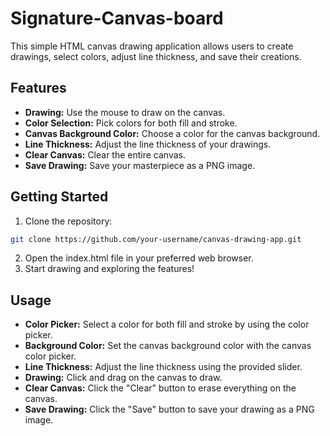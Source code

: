 # Signature-Canvas-board
This simple HTML canvas drawing application allows users to create drawings, select colors, adjust line thickness, and save their creations.

## Features
- **Drawing:** Use the mouse to draw on the canvas.
- **Color Selection:** Pick colors for both fill and stroke.
- **Canvas Background Color:** Choose a color for the canvas background.
- **Line Thickness:** Adjust the line thickness of your drawings.
- **Clear Canvas:** Clear the entire canvas.
- **Save Drawing:** Save your masterpiece as a PNG image.

## Getting Started
1. Clone the repository:
```bash
git clone https://github.com/your-username/canvas-drawing-app.git
```
2. Open the index.html file in your preferred web browser.
3. Start drawing and exploring the features!

## Usage
- **Color Picker:** Select a color for both fill and stroke by using the color picker.
- **Background Color:** Set the canvas background color with the canvas color picker.
- **Line Thickness:** Adjust the line thickness using the provided slider.
- **Drawing:** Click and drag on the canvas to draw.
- **Clear Canvas:** Click the "Clear" button to erase everything on the canvas.
- **Save Drawing:** Click the "Save" button to save your drawing as a PNG image.
